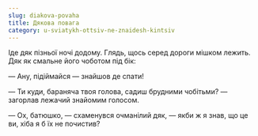 ```yaml
---
slug: diakova-povaha
title: Дякова повага
category: u-sviatykh-ottsiv-ne-znaidesh-kintsiv
---
```

Іде дяк пізньої ночі додому. Глядь, щось серед дороги мішком лежить. Дяк як смальне його чоботом під бік:

— Ану, підіймайся — знайшов де спати!

— Ти куди, бараняча твоя голова, садиш брудними чобітьми? — загорлав лежачий знайомим голосом.

— Ох, батюшко, — схаменувся очманілий дяк, — якби ж я знав, що це ви, хіба я б їх не почистив?
